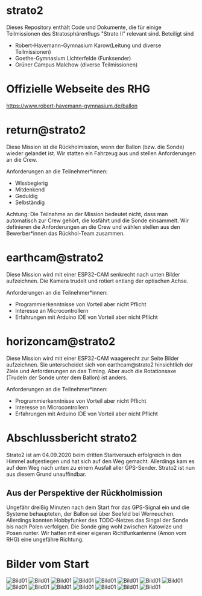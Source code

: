 # strato2
Dieses Repository enthält Code und Dokumente, die für einige Teilmissionen des Stratosphärenflugs "Strato II" relevant sind.
Beteiligt sind
* Robert-Havemann-Gymnasium Karow(Leitung und diverse Teilmissionen)
* Goethe-Gymnasium Lichterfelde (Funksender)
* Grüner Campus Malchow (diverse Teilmissionen)
# Offizielle Webseite des RHG
https://www.robert-havemann-gymnasium.de/ballon

# return@strato2
Diese Mission ist die Rückholmission, wenn der Ballon (bzw. die Sonde) wieder gelandet ist. Wir statten ein Fahrzeug aus und stellen Anforderungen an die Crew.

Anforderungen an die Teilnehmer*innen:
- Wissbegierig
- Mitdenkend
- Geduldig
- Selbständig

Achtung: Die Teilnahme an der Mission bedeutet nicht, dass man automatisch zur Crew gehört, die losfährt und die Sonde einsammelt. Wir definieren die Anforderungen an die Crew und wählen stellen aus den Bewerber*innen das Rückhol-Team zusammen.

# earthcam@strato2
Diese Mission wird mit einer ESP32-CAM senkrecht nach unten Bilder aufzeichnen. Die Kamera trudelt und rotiert entlang der optischen Achse.

Anforderungen an die Teilnehmer*innen:
- Programmierkenntnisse von Vorteil aber nicht Pflicht
- Interesse an Microcontrollern
- Erfahrungen mit Arduino IDE von Vorteil aber nicht Pflicht

# horizoncam@strato2
Diese Mission wird mit einer ESP32-CAM waagerecht zur Seite Bilder aufzeichnen. Sie unterscheidet sich von earthcam@strato2 hinsichtlich der Ziele und Anforderungen an das Timing. Aber auch die Rotationsaxe (Trudeln der Sonde unter dem Ballon) ist anders.

Anforderungen an die Teilnehmer*innen:
- Programmierkenntnisse von Vorteil aber nicht Pflicht
- Interesse an Microcontrollern
- Erfahrungen mit Arduino IDE von Vorteil aber nicht Pflicht

# Abschlussbericht strato2
Strato2 ist am 04.09.2020 beim dritten Startversuch erfolgreich in den Himmel aufgestiegen und hat sich auf den Weg gemacht.
Allerdings kam es auf dem Weg nach unten zu einem Ausfall aller GPS-Sender. 
Strato2 ist nun aus diesem Grund unauffindbar.

## Aus der Perspektive der Rückholmission
Ungefähr dreißig Minuten nach dem Start fror das GPS-Signal ein und die Systeme behaupteten, der Ballon sei über Seefeld bei Werneuchen. Allerdings konnten Hobbyfunker des TODO-Netzes das Singal der Sonde bis nach Polen verfolgen. Die Sonde ging wohl zwischen Katowize und Posen runter. Wir hatten mit einer eigenen Richtfunkantenne (Amon vom RHG) eine ungefähre Richtung.

# Bilder vom Start
![Bild01](IMG_5222.JPG)
![Bild01](IMG_5223.JPG)
![Bild01](IMG_5224.JPG)
![Bild01](IMG_5228.JPG)
![Bild01](IMG_5229.JPG)
![Bild01](IMG_5231.JPG)
![Bild01](IMG_5232.JPG)
![Bild01](IMG_5235.JPG)
![Bild01](IMG_5238.JPG)
![Bild01](IMG_5241.JPG)
![Bild01](IMG_5244.JPG)
![Bild01](IMG_5249.JPG)
![Bild01](IMG_5251.JPG)
![Bild01](IMG_5255.JPG)
![Bild01](IMG_5256.JPG)
